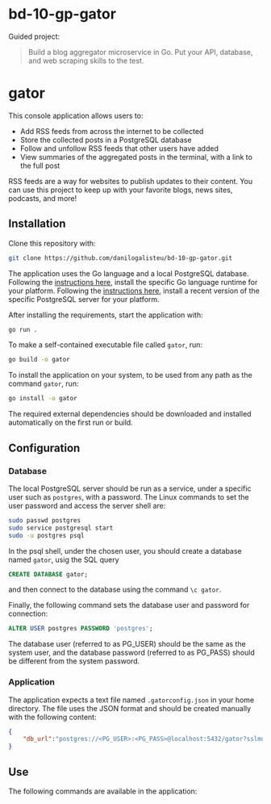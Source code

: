 # bd-10-gp-gator

Guided project:
> Build a blog aggregator microservice in Go. Put your API, database, and web scraping skills to the test.

# gator

This console application allows users to:
* Add RSS feeds from across the internet to be collected
* Store the collected posts in a PostgreSQL database
* Follow and unfollow RSS feeds that other users have added
* View summaries of the aggregated posts in the terminal, with a link to the full post

RSS feeds are a way for websites to publish updates to their content. You can use this project to keep up with your favorite blogs, news sites, podcasts, and more!

## Installation

Clone this repository with:

```bash
git clone https://github.com/danilogalisteu/bd-10-gp-gator.git
```

The application uses the Go language and a local PostgreSQL database.
Following the [instructions here](https://go.dev/doc/install), install the specific Go language runtime for your platform.
Following the [instructions here](https://www.postgresql.org/download/), install a recent version of the specific PostgreSQL server for your platform.

After installing the requirements, start the application with:

```bash
go run .
```

To make a self-contained executable file called `gator`, run:

```bash
go build -o gator
```

To install the application on your system, to be used from any path as the command `gator`, run:

```bash
go install -o gator
```

The required external dependencies should be downloaded and installed automatically on the first run or build.

## Configuration

### Database

The local PostgreSQL server should be run as a service, under a specific user such as `postgres`, with a password.
The Linux commands to set the user password and access the server shell are:
```bash
sudo passwd postgres
sudo service postgresql start
sudo -u postgres psql
```

In the psql shell, under the chosen user, you should create a database named `gator`, usig the SQL query
```sql
CREATE DATABASE gator;
```
and then connect to the database using the command `\c gator`.

Finally, the following command sets the database user and password for connection:
```sql
ALTER USER postgres PASSWORD 'postgres';
```
The database user (referred to as PG_USER) should be the same as the system user, and the database password (referred to as PG_PASS) should be different from the system password.

### Application

The application expects a text file named `.gatorconfig.json` in your home directory.
The file uses the JSON format and should be created manually with the following content:
```json
{
    "db_url":"postgres://<PG_USER>:<PG_PASS>@localhost:5432/gator?sslmode=disable"
}
```

## Use

The following commands are available in the application:

```bash
```
